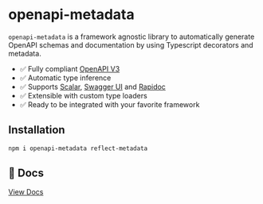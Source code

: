 # openapi-metadata

`openapi-metadata` is a framework agnostic library to automatically generate OpenAPI schemas and documentation by using Typescript decorators and metadata.

- ✅ Fully compliant [OpenAPI V3](https://swagger.io/specification/)
- ✅ Automatic type inference
- ✅ Supports [Scalar](https://scalar.com/), [Swagger UI](https://swagger.io/tools/swagger-ui/) and [Rapidoc](https://rapidocweb.com/)
- ✅ Extensible with custom type loaders
- ✅ Ready to be integrated with your favorite framework

## Installation

```bash
npm i openapi-metadata reflect-metadata
```

## 📓 Docs

[View Docs](https://openapi-ts.dev/openapi-metadata/)
